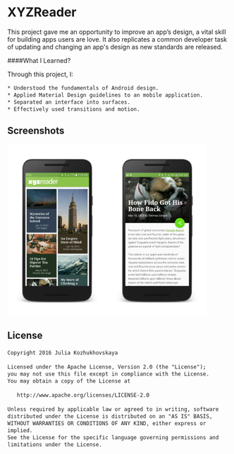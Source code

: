 # XYZReader

This project gave me an opportunity to improve an app’s design, a vital skill for building apps users are love. It also replicates a common developer task of updating and changing an app's design as new standards are released.

####What I Learned?

Through this project, I:

    * Understood the fundamentals of Android design.
    * Applied Material Design guidelines to an mobile application.
    * Separated an interface into surfaces.
    * Effectively used transitions and motion.
    
## Screenshots

<img width="45%" src="https://github.com/jkozh/xyz-reader/blob/master/art/Screenshot_20161205-031849_framed.png" /><img width="45%" src="https://github.com/jkozh/xyz-reader/blob/master/art/Screenshot_20161205-050301_framed.png" />
    
## License
```
Copyright 2016 Julia Kozhukhovskaya

Licensed under the Apache License, Version 2.0 (the "License");
you may not use this file except in compliance with the License.
You may obtain a copy of the License at

   http://www.apache.org/licenses/LICENSE-2.0

Unless required by applicable law or agreed to in writing, software
distributed under the License is distributed on an "AS IS" BASIS,
WITHOUT WARRANTIES OR CONDITIONS OF ANY KIND, either express or implied.
See the License for the specific language governing permissions and
limitations under the License.
```
